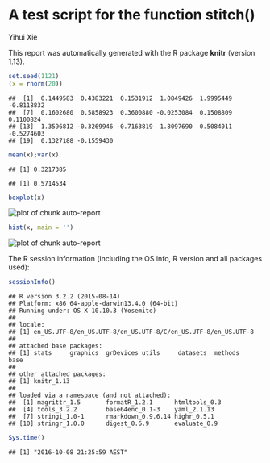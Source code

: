 # A test script for the function stitch()

 Yihui Xie

This report was automatically generated with the R package **knitr**
(version 1.13).


```r
set.seed(1121)
(x = rnorm(20))
```

```
##  [1]  0.1449583  0.4383221  0.1531912  1.0849426  1.9995449 -0.8118832
##  [7]  0.1602680  0.5858923  0.3600880 -0.0253084  0.1508809  0.1100824
## [13]  1.3596812 -0.3269946 -0.7163819  1.8097690  0.5084011 -0.5274603
## [19]  0.1327188 -0.1559430
```

```r
mean(x);var(x)
```

```
## [1] 0.3217385
```

```
## [1] 0.5714534
```

```r
boxplot(x)
```

<img src="figure/stitch-test-Rmdauto-report-1.png" title="plot of chunk auto-report" alt="plot of chunk auto-report" style="display: block; margin: auto;" />

```r
hist(x, main = '')
```

<img src="figure/stitch-test-Rmdauto-report-2.png" title="plot of chunk auto-report" alt="plot of chunk auto-report" style="display: block; margin: auto;" />

The R session information (including the OS info, R version and all
packages used):


```r
sessionInfo()
```

```
## R version 3.2.2 (2015-08-14)
## Platform: x86_64-apple-darwin13.4.0 (64-bit)
## Running under: OS X 10.10.3 (Yosemite)
## 
## locale:
## [1] en_US.UTF-8/en_US.UTF-8/en_US.UTF-8/C/en_US.UTF-8/en_US.UTF-8
## 
## attached base packages:
## [1] stats     graphics  grDevices utils     datasets  methods   base     
## 
## other attached packages:
## [1] knitr_1.13
## 
## loaded via a namespace (and not attached):
##  [1] magrittr_1.5       formatR_1.2.1      htmltools_0.3     
##  [4] tools_3.2.2        base64enc_0.1-3    yaml_2.1.13       
##  [7] stringi_1.0-1      rmarkdown_0.9.6.14 highr_0.5.1       
## [10] stringr_1.0.0      digest_0.6.9       evaluate_0.9
```

```r
Sys.time()
```

```
## [1] "2016-10-08 21:25:59 AEST"
```

